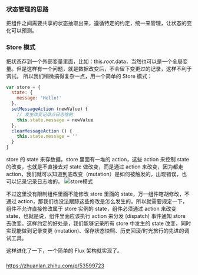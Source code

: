 ### 状态管理的思路
把组件之间需要共享的状态抽取出来，遵循特定的约定，统一来管理，让状态的变化可以预测。
### Store 模式
把状态存到一个外部变量里面，比如：this.$root.$data，当然也可以是一个全局变量。但是这样有一个问题，就是数据改变后，不会留下变更过的记录，这样不利于调试。
所以我们稍微搞得复杂一点，用一个简单的 Store 模式：

```javascript
var store = {
  state: {
    message: 'Hello!'
  },
  setMessageAction (newValue) {
    // 发生改变记录点日志啥的
    this.state.message = newValue
  },
  clearMessageAction () {
    this.state.message = ''
  }
}
```

store 的 state 来存数据，store 里面有一堆的 action，这些 action 来控制 state 的改变，也就是不直接去对 state 做改变，而是通过 action 来改变，因为都走 action，我们就可以知道到底改变（mutation）是如何被触发的，出现错误，也可以记录记录日志啥的。
![store模式](https://pic2.zhimg.com/80/v2-9f751fb87f2512d9e907f7e226d8e271_720w.jpg)

不过这里没有限制组件里面不能修改 store 里面的 state，万一组件瞎胡修改，不通过 action，那我们也没法跟踪这些修改是怎么发生的。所以就需要规定一下，组件不允许直接修改属于 store 实例的 state，组件必须通过 action 来改变 state，也就是说，组件里面应该执行 action 来分发 (dispatch) 事件通知 store 去改变。这样约定的好处是，我们能够记录所有 store 中发生的 state 改变，同时实现能做到记录变更 (mutation)、保存状态快照、历史回滚/时光旅行的先进的调试工具。

这样进化了一下，一个简单的 Flux 架构就实现了。

### 
https://zhuanlan.zhihu.com/p/53599723
